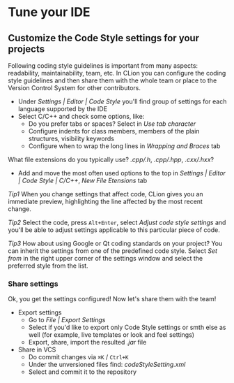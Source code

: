 # Tune your IDE

## Customize the Code Style settings for your projects
Following coding style guidelines is important from many aspects: readability, maintainability, team, etc. In CLion you can configure the coding style guidelines and then share them with the whole team or place to the Version Control System for other contributors.
* Under _Settings | Editor | Code Style_ you'll find group of settings for each language supported by the IDE
* Select C/C++ and check some options, like:
    * Do you prefer tabs or spaces? Select in _Use tab character_
    * Configure indents for class members, members of the plain structures, visibility keywords
    * Configure when to wrap the long lines in _Wrapping and Braces_ tab

What file extensions do you typically use? _.cpp/.h_, _.cpp/.hpp_, _.cxx/.hxx_?
* Add and move the most often used options to the top in _Settings | Editor | Code Style | C/C++_, _New File Etensions_ tab

_Tip1_ When you change settings that affect code, CLion gives you an immediate preview, highlighting the line affected by the most recent change.

_Tip2_ Select the code, press `Alt+Enter`, select _Adjust code style settings_ and you'll be able to adjust settings applicable to this particular piece of code.

_Tip3_ How about using Google or Qt coding standards on your project? You can inherit the settings from one of the predefined code style. Select _Set from_ in the right upper corner of the settings window and select the preferred style from the list.

### Share settings
Ok, you get the settings configured! Now let's share them with the team!
* Export settings
    * Go to _File | Export Settings_
    * Select if you'd like to export only Code Style settings or smth else as well (for example, live templates or look and feel settings)
    * Export, share, import the resulted _.jar_ file
* Share in VCS
    * Do commit changes via `⌘K` / `Ctrl+K`
    * Under the unversioned files find: _codeStyleSetting.xml_
    * Select and commit it to the repository